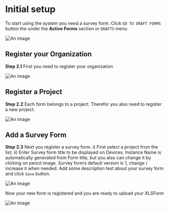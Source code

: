 # Initial setup

To start using the system you need a survey form. Click `GO TO DRAFT FORMS` button the under the **Active Forms** section or `DRAFTS` menu

![An image](/images/s2_0-ActiveForms.png)

## Register your Organization

**Step 2.1** First you need to register your organization

![An image](/images/s2_1-RegOrganization.png)

## Register a Project

**Step 2.2** Each form belongs to a project. Therefor you also need to register a new project.

![An image](/images/s2_2-RegProject.png)

## Add a Survey Form

**Step 2.3** Next you register a survey form. i) First select a project from the list; ii) Enter Survey form title to be displayed on Devices. Instance Name is automatically generated from Form title, but you also can change it by clicking on pencil image.  Survey form’s default version is 1, change / increase it when needed. Add some description test about your survey form and click `Save` button.

![An image](/images/s2_3-RegForm.png)

Now your new form is registered and you are ready to upload your XLSForm

![An image](/images/s2_4-NewDraftForm.jpg)